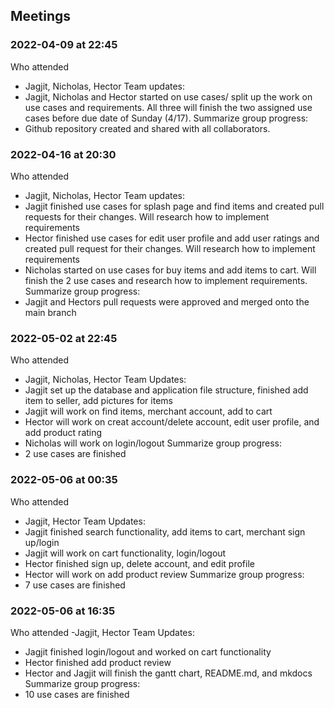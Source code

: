 ## Meetings


### 2022-04-09 at 22:45
Who attended
- Jagjit, Nicholas, Hector
Team updates:
- Jagjit, Nicholas and Hector started on use cases/ split up the work on use cases and requirements. All three will finish the two assigned use cases before due date of Sunday (4/17).
Summarize group progress:
- Github repository created and shared with all collaborators.

### 2022-04-16 at 20:30
Who attended
- Jagjit, Nicholas, Hector
Team updates:
- Jagjit finished use cases for splash page and find items and created pull requests for their changes. Will research how to implement requirements
- Hector finished use cases for edit user profile and add user ratings and created pull request for their changes. Will research how to implement requirements
- Nicholas started on use cases for buy items and add items to cart. Will finish the 2 use cases and research how to implement requirements.
Summarize group progress:
- Jagjit and Hectors pull requests were approved and merged onto the main branch

### 2022-05-02 at 22:45
Who attended
- Jagjit, Nicholas, Hector
Team Updates:
- Jagjit set up the database and application file structure, finished add item to seller, add pictures for items
- Jagjit will work on find items, merchant account, add to cart
- Hector will work on creat account/delete account, edit user profile, and add product rating
- Nicholas will work on login/logout
Summarize group progress:
- 2 use cases are finished

### 2022-05-06 at 00:35
Who attended
- Jagjit, Hector
Team Updates:
- Jagjit finished search functionality, add items to cart, merchant sign up/login
- Jagjit will work on cart functionality, login/logout
- Hector finished sign up, delete account, and edit profile
- Hector will work on add product review 
Summarize group progress:
- 7 use cases are finished

### 2022-05-06 at 16:35
Who attended
-Jagjit, Hector
Team Updates:
- Jagjit finished login/logout and worked on cart functionality
- Hector finished add product review
- Hector and Jagjit will finish the gantt chart, README.md, and mkdocs
Summarize group progress:
- 10 use cases are finished
